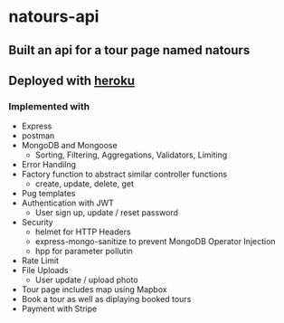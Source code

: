 # natours-api

## Built an api for a tour page named natours

## Deployed with [heroku](https://mx-natours-api.herokuapp.com/)

### Implemented with

- Express
- postman
- MongoDB and Mongoose
  - Sorting, Filtering, Aggregations, Validators, Limiting
- Error Handilng
- Factory function to abstract similar controller functions
  - create, update, delete, get
- Pug templates
- Authentication with JWT
  - User sign up, update / reset password
- Security
  - helmet for HTTP Headers
  - express-mongo-sanitize to prevent MongoDB Operator Injection
  - hpp for parameter pollutin
- Rate Limit
- File Uploads
  - User update / upload photo
- Tour page includes map using Mapbox
- Book a tour as well as diplaying booked tours
- Payment with Stripe

